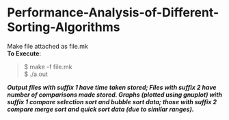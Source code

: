 # Performance-Analysis-of-Different-Sorting-Algorithms
Make file attached as file.mk \
**To Execute**: 
>$ make -f file.mk \
$ ./a.out 


***Output files with suffix 1 have time taken stored; Files with suffix 2 have number of comparisons made stored. 
 Graphs (plotted using gnuplot) with suffix 1 compare selection sort and bubble sort data; those with suffix 2 compare merge sort and quick sort data (due to similar ranges).***

